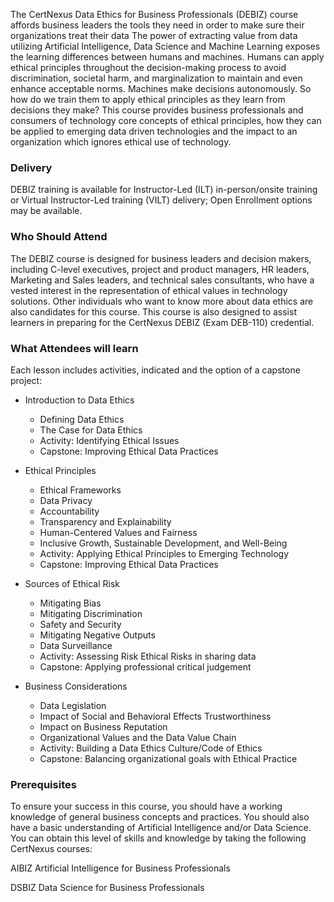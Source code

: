 <!-- DEBIZ-->

The CertNexus Data Ethics for Business Professionals (DEBIZ) course affords business leaders the tools they need in order to make sure their organizations treat their data The power of extracting value from data utilizing Artificial Intelligence, Data Science and Machine Learning exposes the learning differences between humans and machines. Humans can apply ethical principles throughout the decision-making process to avoid discrimination, societal harm, and marginalization to maintain and even enhance acceptable norms. Machines make decisions autonomously. So how do we train them to apply ethical principles as they learn from decisions they make? This course provides business professionals and consumers of technology core concepts of ethical principles, how they can be applied to emerging data driven technologies and the impact to an organization which ignores ethical use of technology.


### Delivery

 DEBIZ training is available for Instructor-Led (ILT) in-person/onsite training or Virtual Instructor-Led training (VILT) delivery; Open Enrollment options may be available.


### Who Should Attend

The DEBIZ course is designed for business leaders and decision makers, including C-level executives, project and product managers, HR leaders, Marketing and Sales leaders, and technical sales consultants, who have a vested interest in the representation of ethical values in technology solutions. Other individuals who want to know more about data ethics are also candidates for this course. This course is also designed to assist learners in preparing for the CertNexus DEBIZ (Exam DEB-110) credential.


### What Attendees will learn

Each lesson includes activities, indicated and the option of a capstone project:

- Introduction to Data Ethics

  - Defining Data Ethics
  - The Case for Data Ethics
  - Activity: Identifying Ethical Issues
  - Capstone: Improving Ethical Data Practices

- Ethical Principles
  - Ethical Frameworks
  - Data Privacy
  - Accountability
  - Transparency and Explainability
  - Human-Centered Values and Fairness
  - Inclusive Growth, Sustainable Development, and Well-Being
  - Activity: Applying Ethical Principles to Emerging Technology
  - Capstone: Improving Ethical Data Practices

- Sources of Ethical Risk

  - Mitigating Bias
  - Mitigating Discrimination
  - Safety and Security
  - Mitigating Negative Outputs
  - Data Surveillance
  - Activity: Assessing Risk Ethical Risks in sharing data
  - Capstone: Applying professional critical judgement

- Business Considerations

  - Data Legislation
  - Impact of Social and Behavioral Effects Trustworthiness
  - Impact on Business Reputation
  - Organizational Values and the Data Value Chain
  - Activity: Building a Data Ethics Culture/Code of Ethics
  - Capstone: Balancing organizational goals with Ethical Practice


### Prerequisites


To ensure your success in this course, you should have a working knowledge of general business concepts and practices. You should also have a basic understanding of Artificial Intelligence and/or Data Science. You can obtain this level of skills and knowledge by taking the following CertNexus courses:

AIBIZ Artificial Intelligence for Business Professionals

DSBIZ Data Science for Business Professionals
